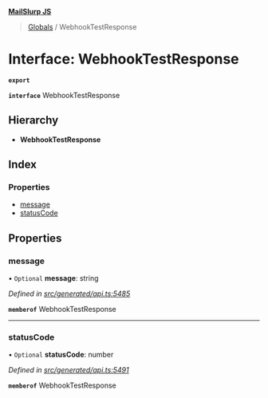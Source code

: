 **[MailSlurp JS](../README.md)**

> [Globals](../README.md) / WebhookTestResponse

# Interface: WebhookTestResponse

**`export`** 

**`interface`** WebhookTestResponse

## Hierarchy

* **WebhookTestResponse**

## Index

### Properties

* [message](webhooktestresponse.md#message)
* [statusCode](webhooktestresponse.md#statuscode)

## Properties

### message

• `Optional` **message**: string

*Defined in [src/generated/api.ts:5485](https://github.com/mailslurp/mailslurp-client/blob/85c640b/src/generated/api.ts#L5485)*

**`memberof`** WebhookTestResponse

___

### statusCode

• `Optional` **statusCode**: number

*Defined in [src/generated/api.ts:5491](https://github.com/mailslurp/mailslurp-client/blob/85c640b/src/generated/api.ts#L5491)*

**`memberof`** WebhookTestResponse
